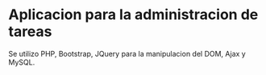# Aplicacion para la administracion de tareas

Se utilizo PHP, Bootstrap, JQuery para la manipulacion del DOM, Ajax y MySQL.
